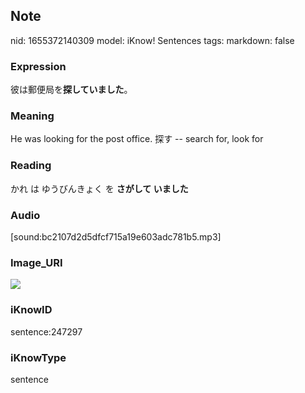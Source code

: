 ## Note
nid: 1655372140309
model: iKnow! Sentences
tags: 
markdown: false

### Expression
彼は郵便局を<b>探していました</b>。

### Meaning
He was looking for the post office.
探す -- search for, look for

### Reading
かれ は ゆうびんきょく を <b>さがして いました</b>

### Audio
[sound:bc2107d2d5dfcf715a19e603adc781b5.mp3]

### Image_URI
<img src="5a706cd64b19e18bcdd82836d24e539e.jpg">

### iKnowID
sentence:247297

### iKnowType
sentence
